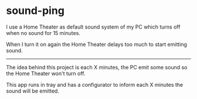# sound-ping

I use a Home Theater as default sound system of my PC which turns off when no sound for 15 minutes.

When I turn it on again the Home Theater delays too much to start emitting  sound.

---

The idea behind this project is each X minutes, the PC emit some sound so the Home Theater won't turn off.

This app runs in tray and has a configurator to inform each X minutes the sound will be emitted.
